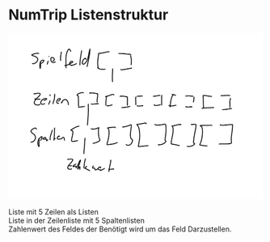 # NumTrip Listenstruktur

![](./images/Numtrip_aufbau.png)

Liste mit 5 Zeilen als Listen   
Liste in der Zeilenliste mit 5 Spaltenlisten  
Zahlenwert des Feldes der Benötigt wird um das Feld Darzustellen.